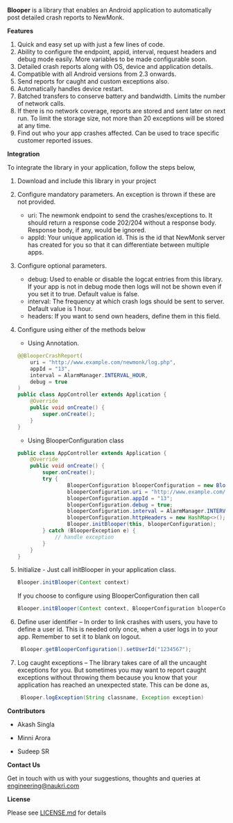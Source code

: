 **Blooper** is a library that enables an Android application to automatically post detailed crash reports to NewMonk.

**Features**

1. Quick and easy set up with just a few lines of code.
2. Ability to configure the endpoint, appid, interval, request headers and debug mode easily. More variables to be made configurable soon.
3. Detailed crash reports along with OS, device and application details.
4. Compatible with all Android versions from 2.3 onwards.
5. Send reports for caught and custom exceptions also.
6. Automatically handles device restart.
7. Batched transfers to conserve battery and bandwidth. Limits the number of network calls.
8. If there is no network coverage, reports are stored and sent later on next run. To limit the storage size, not more than 20 exceptions will be stored at any time.
9. Find out who your app crashes affected. Can be used to trace specific customer reported issues.

**Integration**

To integrate the library in your application, follow the steps below,

1. Download and include this library in your project
2. Configure mandatory parameters. An exception is thrown if these are not provided.
   * uri: The newmonk endpoint to send the crashes/exceptions to. It should return a response code 202/204 without a response body. Response body, if any, would be ignored.
   * appId: Your unique application id. This is the id that NewMonk server has created for you so that it can differentiate between multiple apps.
3. Configure optional parameters.
   * debug: Used to enable or disable the logcat entries from this library. If your app is not in debug mode then logs will not be shown even if you set it to true. Default value is false.
   * interval: The frequency at which crash logs should be sent to server. Default value is 1 hour.
   * headers: If you want to send own headers, define them in this field.
   
4. Configure using either of the methods below
    * Using Annotation.
    
    ```Java
    @@BlooperCrashReport(
        uri = "http://www.example.com/newmonk/log.php",
        appId = "13",
        interval = AlarmManager.INTERVAL_HOUR,
        debug = true
    )
    public class AppController extends Application {
	    @Override
	    public void onCreate() {
   		    super.onCreate();
	    }
    }
    ```
    * Using BlooperConfiguration class
    
    ```Java
    public class AppController extends Application {
	    @Override
	    public void onCreate() {
    		super.onCreate();
	        try {
      	      		BlooperConfiguration blooperConfiguration = new BlooperConfiguration();
	      	        blooperConfiguration.uri = "http://www.example.com/newmonk/log.php";
        	      	blooperConfiguration.appId = "13";
	            	blooperConfiguration.debug = true;
   	                blooperConfiguration.interval = AlarmManager.INTERVAL_HOUR;
      		        blooperConfiguration.httpHeaders = new HashMap<>();
            		Blooper.initBlooper(this, blooperConfiguration);
		    } catch (BlooperException e) {
				// handle exception
            }
	    }
    }
    ```
5. Initialize - Just call initBlooper in your application class.
    ```Java
    Blooper.initBlooper(Context context)
    ```
    If you choose to configure using  BlooperConfiguration then call 
    ```Java
    Blooper.initBlooper(Context context, BlooperConfiguration blooperConfiguration)
    ```
6. Define user identifier – In order to link crashes with users, you have to define a user id. This is needed only once, when a user logs in to your app. Remember to set it to blank on logout.
   ```Java
    Blooper.getBlooperConfiguration().setUserId("1234567");
    ```
7. Log caught exceptions – The library takes care of all the uncaught exceptions for you. But sometimes you may want to report caught exceptions without throwing them because you know that your application has reached an unexpected state. This can be done as,
   ```Java 
    Blooper.logException(String classname, Exception exception)
    ```


**Contributors**

* Akash Singla

* Minni Arora

* Sudeep SR

**Contact Us**

Get in touch with us with your suggestions, thoughts and queries at engineering@naukri.com

**License**

Please see [LICENSE.md](LICENSE.md) for details

